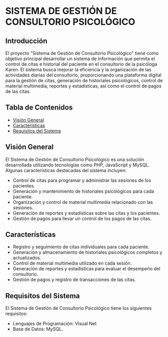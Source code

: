 # SISTEMA DE GESTIÓN DE CONSULTORIO PSICOLÓGICO

## Introducción
El proyecto "Sistema de Gestión de Consultorio Psicológico" tiene como objetivo principal desarrollar un sistema de información que permita el control de citas e historial del paciente en el consultorio de la psicóloga Karen. El sistema busca mejorar la eficiencia y la organización de las actividades diarias del consultorio, proporcionando una plataforma digital para la gestión de citas, generación de historiales psicológicos, control de material multimedia, reportes y estadísticas, así como el control de pagos de las citas.

## Tabla de Contenidos
- [Visión General](#visión-general)
- [Características](#características)
- [Requisitos del Sistema](#requisitos-del-sistema)


## Visión General
El Sistema de Gestión de Consultorio Psicológico es una solución desarrollada utilizando tecnologías como PHP, JavaScript y MySQL. Algunas características destacadas del sistema incluyen:

- Control de citas para programar y administrar las sesiones de los pacientes.
- Generación y mantenimiento de historiales psicológicos para cada paciente.
- Organización y control de material multimedia relacionado con las sesiones.
- Generación de reportes y estadísticas sobre las citas y los pacientes.
- Gestión de pagos para llevar un control de los pagos de las citas.

## Características
- Registro y seguimiento de citas individuales para cada paciente.
- Generación y almacenamiento de historiales psicológicos completos y actualizados.
- Control de material multimedia utilizado en cada sesión.
- Generación de reportes y estadísticas para evaluar el desempeño del consultorio.
- Gestión de pagos y registro de transacciones de las citas.

## Requisitos del Sistema
El Sistema de Gestión de Consultorio Psicológico tiene los siguientes requisitos:

- Lenguajes de Programación: Visual Net
- Base de Datos: MySQL.

